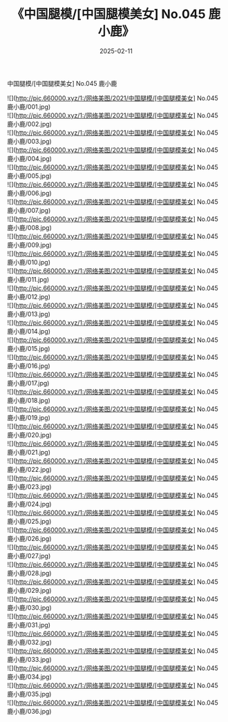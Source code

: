 ﻿---
layout: post
title:  《中国腿模/[中国腿模美女] No.045 鹿小鹿》
date:   2025-02-11
img: http://pic.660000.xyz/1:/网络美图/2021/中国腿模/[中国腿模美女] No.045 鹿小鹿/000.jpg
categories: [美女, 清纯, 唯美]
---

中国腿模/[中国腿模美女] No.045 鹿小鹿

 ![](http://pic.660000.xyz/1:/网络美图/2021/中国腿模/[中国腿模美女] No.045 鹿小鹿/001.jpg) <br>![](http://pic.660000.xyz/1:/网络美图/2021/中国腿模/[中国腿模美女] No.045 鹿小鹿/002.jpg) <br>![](http://pic.660000.xyz/1:/网络美图/2021/中国腿模/[中国腿模美女] No.045 鹿小鹿/003.jpg) <br>![](http://pic.660000.xyz/1:/网络美图/2021/中国腿模/[中国腿模美女] No.045 鹿小鹿/004.jpg) <br>![](http://pic.660000.xyz/1:/网络美图/2021/中国腿模/[中国腿模美女] No.045 鹿小鹿/005.jpg) <br>![](http://pic.660000.xyz/1:/网络美图/2021/中国腿模/[中国腿模美女] No.045 鹿小鹿/006.jpg) <br>![](http://pic.660000.xyz/1:/网络美图/2021/中国腿模/[中国腿模美女] No.045 鹿小鹿/007.jpg) <br>![](http://pic.660000.xyz/1:/网络美图/2021/中国腿模/[中国腿模美女] No.045 鹿小鹿/008.jpg) <br>![](http://pic.660000.xyz/1:/网络美图/2021/中国腿模/[中国腿模美女] No.045 鹿小鹿/009.jpg) <br>![](http://pic.660000.xyz/1:/网络美图/2021/中国腿模/[中国腿模美女] No.045 鹿小鹿/010.jpg) <br>![](http://pic.660000.xyz/1:/网络美图/2021/中国腿模/[中国腿模美女] No.045 鹿小鹿/011.jpg) <br>![](http://pic.660000.xyz/1:/网络美图/2021/中国腿模/[中国腿模美女] No.045 鹿小鹿/012.jpg) <br>![](http://pic.660000.xyz/1:/网络美图/2021/中国腿模/[中国腿模美女] No.045 鹿小鹿/013.jpg) <br>![](http://pic.660000.xyz/1:/网络美图/2021/中国腿模/[中国腿模美女] No.045 鹿小鹿/014.jpg) <br>![](http://pic.660000.xyz/1:/网络美图/2021/中国腿模/[中国腿模美女] No.045 鹿小鹿/015.jpg) <br>![](http://pic.660000.xyz/1:/网络美图/2021/中国腿模/[中国腿模美女] No.045 鹿小鹿/016.jpg) <br>![](http://pic.660000.xyz/1:/网络美图/2021/中国腿模/[中国腿模美女] No.045 鹿小鹿/017.jpg) <br>![](http://pic.660000.xyz/1:/网络美图/2021/中国腿模/[中国腿模美女] No.045 鹿小鹿/018.jpg) <br>![](http://pic.660000.xyz/1:/网络美图/2021/中国腿模/[中国腿模美女] No.045 鹿小鹿/019.jpg) <br>![](http://pic.660000.xyz/1:/网络美图/2021/中国腿模/[中国腿模美女] No.045 鹿小鹿/020.jpg) <br>![](http://pic.660000.xyz/1:/网络美图/2021/中国腿模/[中国腿模美女] No.045 鹿小鹿/021.jpg) <br>![](http://pic.660000.xyz/1:/网络美图/2021/中国腿模/[中国腿模美女] No.045 鹿小鹿/022.jpg) <br>![](http://pic.660000.xyz/1:/网络美图/2021/中国腿模/[中国腿模美女] No.045 鹿小鹿/023.jpg) <br>![](http://pic.660000.xyz/1:/网络美图/2021/中国腿模/[中国腿模美女] No.045 鹿小鹿/024.jpg) <br>![](http://pic.660000.xyz/1:/网络美图/2021/中国腿模/[中国腿模美女] No.045 鹿小鹿/025.jpg) <br>![](http://pic.660000.xyz/1:/网络美图/2021/中国腿模/[中国腿模美女] No.045 鹿小鹿/026.jpg) <br>![](http://pic.660000.xyz/1:/网络美图/2021/中国腿模/[中国腿模美女] No.045 鹿小鹿/027.jpg) <br>![](http://pic.660000.xyz/1:/网络美图/2021/中国腿模/[中国腿模美女] No.045 鹿小鹿/028.jpg) <br>![](http://pic.660000.xyz/1:/网络美图/2021/中国腿模/[中国腿模美女] No.045 鹿小鹿/029.jpg) <br>![](http://pic.660000.xyz/1:/网络美图/2021/中国腿模/[中国腿模美女] No.045 鹿小鹿/030.jpg) <br>![](http://pic.660000.xyz/1:/网络美图/2021/中国腿模/[中国腿模美女] No.045 鹿小鹿/031.jpg) <br>![](http://pic.660000.xyz/1:/网络美图/2021/中国腿模/[中国腿模美女] No.045 鹿小鹿/032.jpg) <br>![](http://pic.660000.xyz/1:/网络美图/2021/中国腿模/[中国腿模美女] No.045 鹿小鹿/033.jpg) <br>![](http://pic.660000.xyz/1:/网络美图/2021/中国腿模/[中国腿模美女] No.045 鹿小鹿/034.jpg) <br>![](http://pic.660000.xyz/1:/网络美图/2021/中国腿模/[中国腿模美女] No.045 鹿小鹿/035.jpg) <br>![](http://pic.660000.xyz/1:/网络美图/2021/中国腿模/[中国腿模美女] No.045 鹿小鹿/036.jpg) <br>